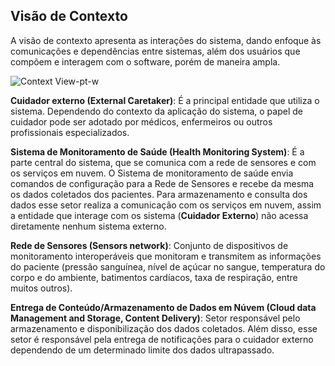 ## Visão de Contexto

A visão de contexto apresenta as interações do sistema, dando enfoque às comunicações e dependências entre sistemas, além dos usuários que compõem e interagem com o software, porém de maneira ampla.

![Context View-pt-w](https://github.com/Bwenkoi/Conf-eHealth-Documentation/assets/28735848/b3b6dcb9-3137-49f2-b667-030d20ee9b87)

**Cuidador externo (External Caretaker)**: É a principal entidade que utiliza o sistema. Dependendo do contexto da aplicação do sistema, o papel de cuidador pode ser adotado por médicos, enfermeiros ou outros profissionais especializados.

**Sistema de Monitoramento de Saúde (Health Monitoring System)**: É a parte central do sistema, que se comunica com a rede de sensores e com os serviços em nuvem. O Sistema de monitoramento de saúde envia comandos de configuração para a Rede de Sensores e recebe da mesma os dados coletados dos pacientes. Para armazenamento e consulta dos dados esse setor realiza a comunicação com os serviços em nuvem, assim a entidade que interage com os sistema (**Cuidador Externo**) não acessa diretamente nenhum sistema externo.

**Rede de Sensores (Sensors network)**: Conjunto de dispositivos de monitoramento interoperáveis que monitoram e transmitem as informações do paciente (pressão sanguínea, nível de açúcar no sangue, temperatura do corpo e do ambiente, batimentos cardíacos, taxa de respiração, entre muitos outros).

**Entrega de Conteúdo/Armazenamento de Dados em Núvem (Cloud data Management and Storage, Content Delivery)**: Setor responsável pelo armazenamento e disponibilização dos dados coletados. Além disso, esse setor é responsável pela entrega de notificações para o cuidador externo dependendo de um determinado limite dos dados ultrapassado.
